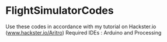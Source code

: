 # FlightSimulatorCodes
Use these codes in accordance with my tutorial on Hackster.io (www.hackster.io/Aritro)
Required IDEs : Arduino and Processing
